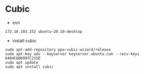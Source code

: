 # Cubic


- evn
```shell
172.16.103.252 ubuntu-20.10-desktop
```

- install cubic
```shell
sudo apt-add-repository ppa:cubic-wizard/release
sudo apt-key adv --keyserver keyserver.ubuntu.com --recv-keys 6494C6D6997C215E
sudo apt update
sudo apt install cubic
```

